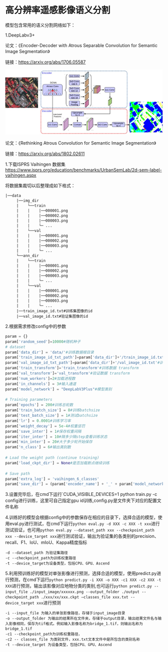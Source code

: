 # 高分辨率遥感影像语义分割

模型包含常用的语义分割网络如下：

1.DeepLabv3+

论文：《Encoder-Decoder with Atrous Separable Convolution for Semantic Image Segmentation》 

链接：https://arxiv.org/abs/1706.05587

![](readme.assets/DeepLabv3p.jpg)

论文：《Rethinking Atrous Convolution for Semantic Image Segmentation》 

链接：https://arxiv.org/abs/1802.02611

1.下载ISPRS Vaihingen 数据集
https://www.isprs.org/education/benchmarks/UrbanSemLab/2d-sem-label-vaihingen.aspx

将数据集裁切以后整理成如下格式：

    |──data 			
         |──img_dir
         |    └──train
         |    |    |──000001.png
         |    |    |──000002.png
         |    |    |──000003.png
         |    |    └─ ...
         |    └──val
         |    |    |──000001.png
         |    |    |──000002.png
         |    |    |──000003.png
         |    |    └─ ...
         └──ann_dir
         |    └──train
         |    |    |──000001.png
         |    |    |──000002.png
         |    |    |──000003.png
         |    |    └─ ...
         |    └──val
         |    |    |──000001.png
         |    |    |──000002.png
         |    |    |──000003.png
         |    |    └─ ...
         |──train_image_id.txt#训练集图像的id
         |──val_image_id.txt#验证集图像的id
2.根据需求修改config中的参数

```python
param = {}
param['random_seed']=10000#随机种子
# dataset
param['data_dir'] = 'data/'#训练数据根目录
param['train_image_id_txt_path']=param['data_dir']+'/train_image_id.txt'#训练数据集ID
param['val_image_id_txt_path']=param['data_dir']+'/val_image_id.txt'#训练数据集ID
param['train_transform']='train_transform'#训练数据 transform
param['val_transform']='val_transform'#验证数据 transform
param['num_workers']=2#加载进程数
param['in_channels'] = 3#输入通道
param['model_network'] = "DeepLabV3Plus"#模型类别

# Training parameters
param['epochs'] = 200#训练总轮数
param['train_batch_size'] = 8#训练batchsize
param['test_batch_size'] = 1#测试batchsize
param['lr'] = 0.0001#训练学习率
param['weight_decay'] = 5e-4#权重惩罚
param['save_inter'] = 1#保存权重间隔
param['iter_inter'] = 10#隔多少隔step查看训练状态
param['min_inter'] = 20#大于多少轮开始保存
param['n_class'] = 6#输出类别数

# Load the weight path (continue training)
param['load_ckpt_dir'] = None#是否加载断点继续训练

# Save path
param['extra_log'] = 'vaihingen_6_classes'
param['save_dir'] = (param['encoder_name'] + '_' + param['model_network'] + '_' + \param['extra_log']).strip('_')#存储路径
```

3.设置完毕后，在cmd下运行`CUDA_VISIBLE_DEVICES=1 python train.py -c config进行训练，这里可自己指定gpu id训练,config.py是文件夹下对应的配置文件名称

4.训练好的模型会根据config中的参数保存在相应的目录下，选择合适的模型，使用eval.py进行测试，在cmd下运行`python eval.py -d XXX -c XXX -t xxx`进行测试验证，也可用`python eval.py --dataset_path xxx --checkpoint_path xxx --device_target xxx`进行测试验证，输出为验证集的各类别的precision、recall、F1、IoU、mIoU、Kappa精度指标

```
-d --dataset_path 为验证集路径
-c --checkpoint_path为训练权重路径
-t --device_target为设备类型，包括CPU、GPU、Ascend
```

5.利用预训练好的模型对单张影像进行预测，选择合适的模型，使用predict.py进行预测，在cmd下运行`python predict.py -i XXX -o XXX -c1 XXX -c2 XXX -t XXX`进行预测，输出该影像对应地物分类的类别,也可运行`python predict.py --input_file ./input_image/xxxxxx.png --output_folder ./output --checkpoint_path ./xxx/xx/xxx.ckpt –classes_file xxx.txt --device_target xxx`进行预测

```
-i --input_file 为输入的单张影像路径，存储于input_image目录
-o --output_folder 为输出的结果所在文件夹，存储于output目录，输出结果文件名与输入影像相同，保存为tif格式。例如输入影像名称为bridge_1.tif，则输出名称为bridge_1.tif
-c1 --checkpoint_path为训练权重路径，
-c2 -- classes_file 为类别文件，xxx.txt文本文件中是所包含的类别名称
-t --device_target 为设备类型，包括CPU、GPU、Ascend
```

